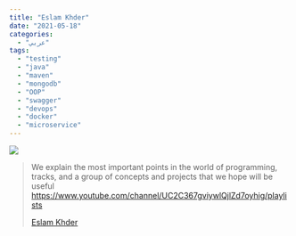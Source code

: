 ```yaml
---
title: "Eslam Khder"
date: "2021-05-18"
categories:
  - "عربي"
tags:
  - "testing"
  - "java"
  - "maven"
  - "mongodb"
  - "OOP"
  - "swagger"
  - "devops"
  - "docker"
  - "microservice"
---
```


![](https://yt3.ggpht.com/ytc/AAUvwnhLYMkf7gWs70rWraSlygOr6PAyVI0oqCZtVrgZ=s176-c-k-c0x00ffffff-no-rj)

> We explain the most important points in the world of programming, tracks, and a group of concepts and projects that we hope will be useful https://www.youtube.com/channel/UC2C367gviywlQjlZd7oyhig/playlists
>
> [Eslam Khder](https://www.youtube.com/channel/UC2C367gviywlQjlZd7oyhig/playlists)
